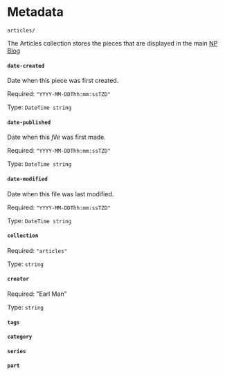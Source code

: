 # Metadata
`articles/`

The Articles collection stores the pieces that are displayed in the main [NP Blog](newperspectives.blog/writing)


#### **`date-created`**
Date when this piece was first created.

Required: `"YYYY-MM-DDThh:mm:ssTZD"`

Type: `DateTime string`

#### **`date-published`**
Date when this *file* was first made.

Required: `"YYYY-MM-DDThh:mm:ssTZD"`

Type: `DateTime string`

#### **`date-modified`**
Date when this file was last modified.

Required: `"YYYY-MM-DDThh:mm:ssTZD"`

Type:  `DateTime string`

#### **`collection`**

Required: `"articles"`

Type: `string`

#### **`creator`**

Required: "Earl Man"

Type: `string`


#### **`tags`**


#### **`category`**



#### **`series`**
#### **`part`**
